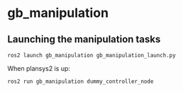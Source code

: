 # gb_manipulation

## Launching the manipulation tasks

```
ros2 launch gb_manipulation gb_manipulation_launch.py
```

When plansys2 is up:

```
ros2 run gb_manipulation dummy_controller_node
```